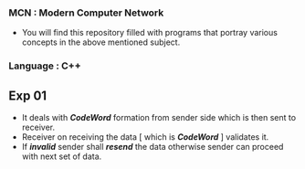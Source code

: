 ### MCN : Modern Computer Network
- You will find this repository filled with programs that portray various concepts in the above mentioned subject.

### Language : C++

## Exp 01 
- It deals with ***CodeWord*** formation from sender side which is then sent to receiver.
- Receiver on receiving the data [ which is ***CodeWord*** ] validates it.
- If ***invalid*** sender shall ***resend*** the data otherwise sender can proceed with next set of data.